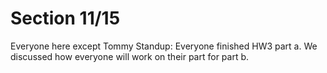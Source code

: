 # Section 11/15
Everyone here except Tommy
Standup: Everyone finished HW3 part a. We discussed how everyone will work on their part for part b.
